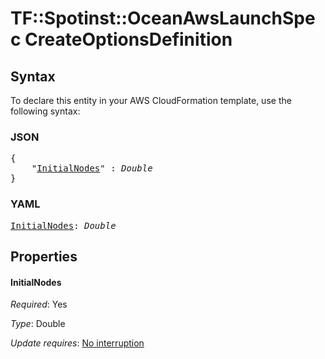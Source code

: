 # TF::Spotinst::OceanAwsLaunchSpec CreateOptionsDefinition

## Syntax

To declare this entity in your AWS CloudFormation template, use the following syntax:

### JSON

<pre>
{
    "<a href="#initialnodes" title="InitialNodes">InitialNodes</a>" : <i>Double</i>
}
</pre>

### YAML

<pre>
<a href="#initialnodes" title="InitialNodes">InitialNodes</a>: <i>Double</i>
</pre>

## Properties

#### InitialNodes

_Required_: Yes

_Type_: Double

_Update requires_: [No interruption](https://docs.aws.amazon.com/AWSCloudFormation/latest/UserGuide/using-cfn-updating-stacks-update-behaviors.html#update-no-interrupt)

